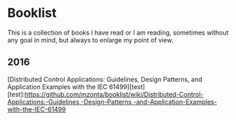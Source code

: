 # Booklist

This is a collection of books I have read or I am reading, sometimes without any goal in mind, but always to enlarge my point of view.

## 2016

[Distributed Control Applications: Guidelines, Design Patterns, and Application Examples with the IEC 61499][test] 
[test]:https://github.com/mzonta/booklist/wiki/Distributed-Control-Applications:-Guidelines,-Design-Patterns,-and-Application-Examples-with-the-IEC-61499
